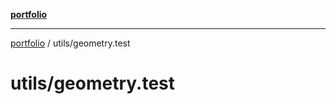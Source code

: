 [**portfolio**](../../README.md)

***

[portfolio](../../modules.md) / utils/geometry.test

# utils/geometry.test
